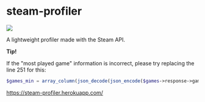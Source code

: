 # steam-profiler

![](https://imgur.com/5di5jMw.png)

A lightweight profiler made with the Steam API.

**Tip!**

If the "most played game" information is incorrect, please try replacing the line 251 for this:
```php
$games_min = array_column(json_decode(json_encode($games->response->games), true), 'playtime_forever');
```

https://steam-profiler.herokuapp.com/

